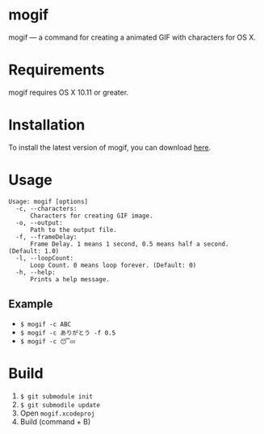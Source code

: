 # mogif
mogif — a command for creating a animated GIF with characters for OS X.

# Requirements
mogif requires OS X 10.11 or greater.

# Installation
To install the latest version of mogif, you can download [here](https://github.com/m-nakada/mogif/files/249881/mogif.zip).

# Usage

```
Usage: mogif [options]
  -c, --characters:
      Characters for creating GIF image.
  -o, --output:
      Path to the output file.
  -f, --frameDelay:
      Frame Delay. 1 means 1 second, 0.5 means half a second. (Default: 1.0)
  -l, --loopCount:
      Loop Count. 0 means loop forever. (Default: 0)
  -h, --help:
      Prints a help message.
```

## Example

- `$ mogif -c ABC`
- `$ mogif -c ありがとう -f 0.5`
- `$ mogif -c 😴💤`

# Build

1. `$ git submodule init`
2. `$ git submodile update`
3. Open `mogif.xcodeproj`
4. Build (command + B)
